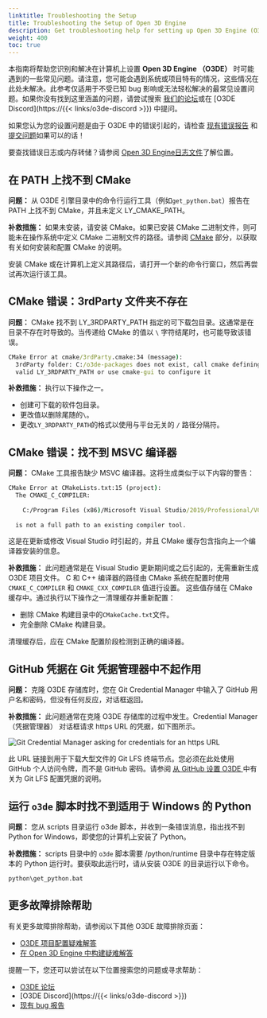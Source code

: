 ```yaml
---
linktitle: Troubleshooting the Setup
title: Troubleshooting the Setup of Open 3D Engine
description: Get troubleshooting help for setting up Open 3D Engine (O3DE).
weight: 400
toc: true
---
```


本指南将帮助您识别和解决在计算机上设置 **Open 3D Engine （O3DE）** 时可能遇到的一些常见问题。请注意，您可能会遇到系统或项目特有的情况，这些情况在此处未解决。此参考仅适用于不受已知 bug 影响或无法轻松解决的最常见设置问题。如果你没有找到这里涵盖的问题，请尝试搜索 [我们的论坛](https://github.com/o3de/o3de/discussions)或在 [O3DE Discord](https://{{< links/o3de-discord >}}) 中提问。

如果您认为您的设置问题是由于 O3DE 中的错误引起的，请检查 [现有错误报告](https://github.com/o3de/o3de/issues) 和 [提交问题](https://github.com/o3de/o3de/issues/new/choose)如果可以的话！

要查找错误日志或内存转储？请参阅 [Open 3D Engine日志文件](/docs/user-guide/appendix/log-files)了解位置。

## 在 PATH 上找不到 CMake

**问题：** 从 O3DE 引擎目录中的命令行运行工具（例如`get_python.bat`）报告在 PATH 上找不到 CMake，并且未定义 LY_CMAKE_PATH。

**补救措施：** 如果未安装，请安装 CMake。如果已安装 CMake 二进制文件，则可能未在操作系统中定义 CMake 二进制文件的路径。请参阅 [CMake](../requirements/#cmake) 部分，以获取有关如何安装和配置 CMake 的说明。

安装 CMake 或在计算机上定义其路径后，请打开一个新的命令行窗口，然后再尝试再次运行该工具。

## CMake 错误：3rdParty 文件夹不存在

**问题：** CMake 找不到 LY_3RDPARTY_PATH 指定的可下载包目录。这通常是在目录不存在时导致的。当传递给 CMake 的值以 `\` 字符结尾时，也可能导致该错误。

```cmd
CMake Error at cmake/3rdParty.cmake:34 (message):
  3rdParty folder: C:/o3de-packages does not exist, call cmake defining a
  valid LY_3RDPARTY_PATH or use cmake-gui to configure it
```

**补救措施：** 执行以下操作之一。

* 创建可下载的软件包目录。
* 更改值以删除尾随的`\`。
* 更改`LY_3RDPARTY_PATH`的格式以使用与平台无关的 `/` 路径分隔符。

## CMake 错误：找不到 MSVC 编译器

**问题：** CMake 工具报告缺少 MSVC 编译器。这将生成类似于以下内容的警告：

```cmd
CMake Error at CMakeLists.txt:15 (project):
  The CMAKE_C_COMPILER:
 
    C:/Program Files (x86)/Microsoft Visual Studio/2019/Professional/VC/Tools/MSVC/14.24.28314/bin/Hostx64/x64/cl.exe
 
  is not a full path to an existing compiler tool.
```

这是在更新或修改 Visual Studio 时引起的，并且 CMake 缓存包含指向上一个编译器安装的信息。

**补救措施：** 此问题通常是在 Visual Studio 更新期间或之后引起的，无需重新生成 O3DE 项目文件。
C 和 C++ 编译器的路径由 CMake 系统在配置时使用 `CMAKE_C_COMPILER` 和 `CMAKE_CXX_COMPILER` 值进行设置。
这些值存储在 CMake 缓存中。通过执行以下操作之一清理缓存并重新配置：

* 删除 CMake 构建目录中的`CMakeCache.txt`文件。
* 完全删除 CMake 构建目录。

清理缓存后，应在 CMake 配置阶段检测到正确的编译器。

## GitHub 凭据在 Git 凭据管理器中不起作用

**问题：** 克隆 O3DE 存储库时，您在 Git Credential Manager 中输入了 GitHub 用户名和密码，但没有任何反应，对话框返回。

**补救措施：** 此问题通常在克隆 O3DE 存储库的过程中发生。Credential Manager （凭据管理器） 对话框请求 https URL 的凭据，如下图所示。

![Git Credential Manager asking for credentials for an https URL](/images/welcome-guide/setup-troubleshooting-git-credential-manager.png)

此 URL 链接到用于下载大型文件的 Git LFS 终端节点。您必须在此处使用 GitHub 个人访问令牌，而不是 GitHub 密码。请参阅 [从 GitHub 设置 O3DE ](/docs/welcome-guide/setup/setup-from-github/#configure-credentials-for-git-lfs) 中有关为 Git LFS 配置凭据的说明。

## 运行 `o3de` 脚本时找不到适用于 Windows 的 Python

**问题：** 您从 scripts 目录运行 o3de 脚本，并收到一条错误消息，指出找不到 Python for Windows，即使您的计算机上安装了 Python。

**补救措施：** scripts 目录中的 `o3de` 脚本需要 <O3DE>/python/runtime 目录中存在特定版本的 Python 运行时。要获取此运行时，请从安装 O3DE 的目录运行以下命令。

```cmd
python\get_python.bat
```

## 更多故障排除帮助

有关更多故障排除帮助，请参阅以下其他 O3DE 故障排除页面：

* [O3DE 项目配置疑难解答](/docs/user-guide/project-config/troubleshooting)
* [在 Open 3D Engine 中构建疑难解答](/docs/user-guide/build/troubleshooting)

提醒一下，您还可以尝试在以下位置搜索您的问题或寻求帮助：

* [O3DE 论坛](https://github.com/o3de/o3de/discussions)
* [O3DE Discord](https://{{< links/o3de-discord >}})
* [现有 bug 报告](https://github.com/o3de/o3de/issues)
